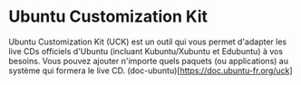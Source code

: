 # Ubuntu Customization Kit
Ubuntu Customization Kit (UCK) est un outil qui vous permet d'adapter les live CDs officiels d'Ubuntu (incluant Kubuntu/Xubuntu et Edubuntu) à vos besoins. Vous pouvez ajouter n'importe quels paquets (ou applications) au système qui formera le live CD. 
(doc-ubuntu)[https://doc.ubuntu-fr.org/uck]
